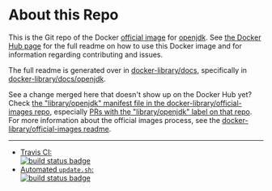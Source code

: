 # About this Repo

This is the Git repo of the Docker [official image](https://docs.docker.com/docker-hub/official_repos/) for [openjdk](https://registry.hub.docker.com/_/openjdk/). See [the Docker Hub page](https://registry.hub.docker.com/_/openjdk/) for the full readme on how to use this Docker image and for information regarding contributing and issues.

The full readme is generated over in [docker-library/docs](https://github.com/docker-library/docs), specifically in [docker-library/docs/openjdk](https://github.com/docker-library/docs/tree/master/openjdk).

See a change merged here that doesn't show up on the Docker Hub yet? Check [the "library/openjdk" manifest file in the docker-library/official-images repo](https://github.com/docker-library/official-images/blob/master/library/openjdk), especially [PRs with the "library/openjdk" label on that repo](https://github.com/docker-library/official-images/labels/library%2Fopenjdk). For more information about the official images process, see the [docker-library/official-images readme](https://github.com/docker-library/official-images/blob/master/README.md).

---

-	[Travis CI:  
	![build status badge](https://img.shields.io/travis/docker-library/openjdk/master.svg)](https://travis-ci.org/docker-library/openjdk/branches)
-	[Automated `update.sh`:  
	![build status badge](https://doi-janky.infosiftr.net/job/update.sh/job/openjdk/badge/icon)](https://doi-janky.infosiftr.net/job/update.sh/job/openjdk)

<!-- THIS FILE IS GENERATED BY https://github.com/docker-library/docs/blob/master/generate-repo-stub-readme.sh -->
